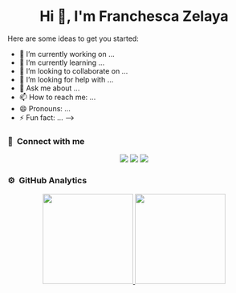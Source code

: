 <h1 align="center">Hi 👋, I'm 
Franchesca Zelaya</a></h1>

Here are some ideas to get you started:

- 🔭 I’m currently working on ...
- 🌱 I’m currently learning ...
- 👯 I’m looking to collaborate on ...
- 🤔 I’m looking for help with ...
- 💬 Ask me about ...
- 📫 How to reach me: ...
- 😄 Pronouns: ...
- ⚡ Fun fact: ...
-->

### :link: &nbsp;Connect with me

<p align="center">
<a href="www.linkedin.com/in/franchesca-zelaya"><img src="https://img.shields.io/badge/www.linkedin.com%2Fin%2Ffranchesca-zelaya&logo=Linkedin&logoColor=white"/></a>
<a href="mailto:fatimapolgar2001@gmail.com"><img src="https://img.shields.io/badge/fatimapolgar2001%40gmail.com&logo=Gmail&logoColor=white"/></a>
<a href="https://www.instagram.com/fatimazelayac/"><img src="https://img.shields.io/badge/https%3A%2F%2Fwww.instagram.com%2Ffatimazelayac&logo=Instagram&logoColor=white"/></a>
</p>

### ⚙️ &nbsp;GitHub Analytics

<p align="center">
<a href="https://github.com/FranchescaF">
  <img height="180em" src="https://github-readme-stats-eight-theta.vercel.app/api?username=FranchescaF&show_icons=true&theme=algolia&include_all_commits=true&count_private=true"/>
  <img height="180em" src="https://github-readme-stats-eight-theta.vercel.app/api/top-langs/?username=FranchescaF&layout=compact&langs_count=8&theme=algolia"/>
</a>
</p>
